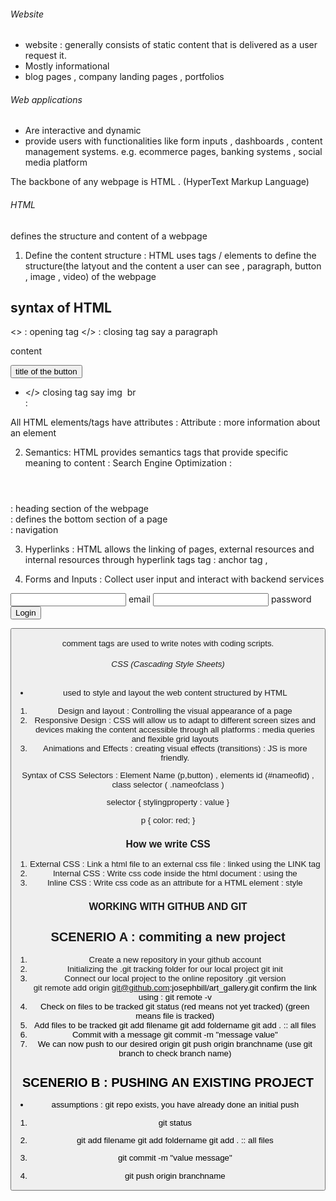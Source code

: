 ###### Website
- website : generally consists of static content that is delivered as a user request it. 
- Mostly informational 
- blog pages , company landing pages , portfolios 

###### Web applications
- Are interactive and dynamic 
- provide users with functionalities like form inputs , dashboards , content management systems. 
e.g. ecommerce pages, banking systems , social media platform 

The backbone of any webpage is HTML . (HyperText Markup Language)
###### HTML 
defines the structure and content of a webpage 

1. Define the content structure : HTML uses tags / elements to define the structure(the latyout and the content a user can see , paragraph, button , image , video) of the webpage 

syntax of HTML
-
<> : opening tag  </> : closing tag
 say a paragraph <p> content </p>
                 <button> title of the button </button>

- </> closing tag
say img <img/>
     br <br/>  : <br>

All HTML elements/tags have attributes : 
Attribute : more information about an element


2. Semantics: HTML provides semantics tags that provide specific meaning to content : Search Engine Optimization : 
<header></header> : heading section of the webpage
<footer></footer> : defines the bottom section of a page 
<nav></nav> : navigation

3. Hyperlinks : HTML allows the linking of pages, external resources and internal resources through hyperlink tags  <a> tag : anchor tag , <link>

4. Forms and Inputs : Collect user input and interact with backend services 
<form>
   <input/> email
   <input/> password
   <button>Login<button>
</form>

comment tags are used to write notes with coding scripts. 
<!-- write comment -->

###### CSS (Cascading Style Sheets)
- used to style and layout the web content structured by HTML

1. Design and layout : Controlling the visual appearance of a page 
2. Responsive Design : CSS will allow us to adapt to different screen sizes and devices making the content accessible through all platforms 
: media queries and flexible grid layouts 
3. Animations and Effects : creating visual effects (transitions) : JS is more friendly. 

Syntax of CSS 
Selectors  : Element Name (p,button) , elements id (#nameofid) , class selector ( .nameofclass )

selector {
    stylingproperty : value
}

p {
    color: red;
}


### How we write CSS 
1. External CSS : Link a html file to an external css file : linked using the LINK tag 
2. Internal CSS : Write css code inside the html document : using the <style></style> 
3. Inline CSS : Write css code as an attribute for a HTML element : style


### WORKING WITH GITHUB AND GIT 

## SCENERIO A : commiting a new project

1. Create a new repository in your github account
2. Initializing the .git tracking folder for our local project
       git init 
3. Connect our local project to the online repository .git version  
   git remote add origin git@github.com:josephbill/art_gallery.git
   confirm the link using : git remote -v
4. Check on files to be tracked 
    git status (red means not yet tracked) (green means file is tracked)
5. Add files to be tracked 
     git add filename
     git add foldername
     git add .  :: all files 
6. Commit with a message 
     git commit -m "message value"
7. We can now push to our desired origin 
     git push origin branchname  (use git branch to check branch name)



## SCENERIO B : PUSHING AN EXISTING PROJECT 
- assumptions : git repo exists, you have already done an initial push 

1. git status
2.   git add filename
     git add foldername
     git add .  :: all files 

3. git commit -m "value message"
4. git push origin branchname